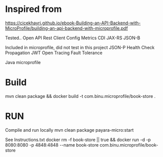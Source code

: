 # Inspired from
https://cicekhayri.github.io/ebook-Building-an-API-Backend-with-MicroProfile/building-an-api-backend-with-microprofile.pdf

Tested..
Open API 
Rest Client 
Config
Metrics 
CDI 
JAX-RS 
JSON-B

Included in microprofile, did not test in this project 
JSON-P 
Health Check
Propagation 
JWT 
Open Tracing 
Fault Tolerance 

Java microprofile 
# Build
mvn clean package && docker build -t com.binu.microprofile/book-store .

# RUN
Compile and run locally
mvn clean package payara-micro:start

See Instructions.txt
docker rm -f book-store || true && docker run -d -p 8080:8080 -p 4848:4848 --name book-store com.binu.microprofile/book-store 
